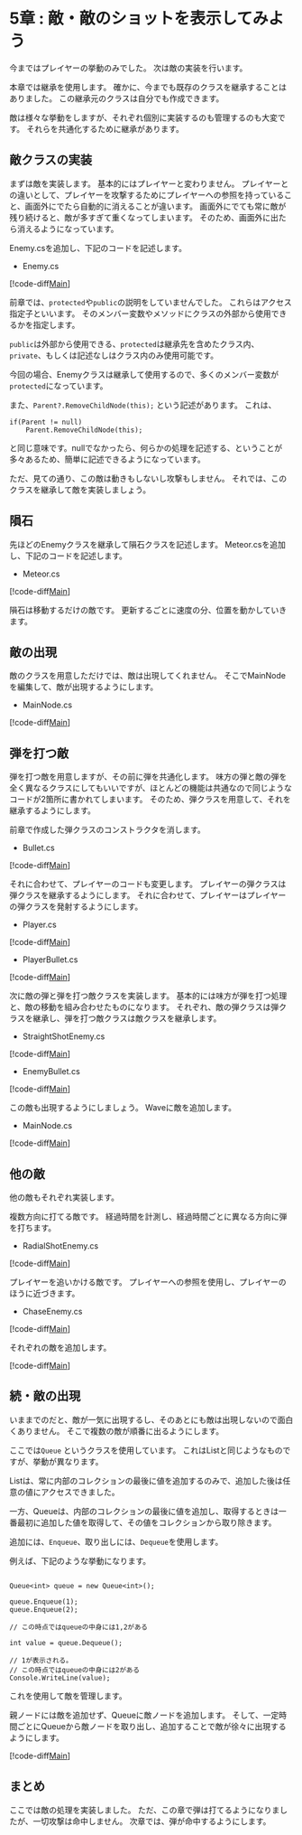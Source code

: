 # 5章 : 敵・敵のショットを表示してみよう

今まではプレイヤーの挙動のみでした。
次は敵の実装を行います。

本章では継承を使用します。
確かに、今までも既存のクラスを継承することはありました。
この継承元のクラスは自分でも作成できます。

敵は様々な挙動をしますが、それぞれ個別に実装するのも管理するのも大変です。
それらを共通化するために継承があります。

## 敵クラスの実装

まずは敵を実装します。
基本的にはプレイヤーと変わりません。
プレイヤーとの違いとして、プレイヤーを攻撃するためにプレイヤーへの参照を持っていること、画面外にでたら自動的に消えることが違います。
画面外にでても常に敵が残り続けると、敵が多すぎて重くなってしまいます。
そのため、画面外に出たら消えるようになっています。

Enemy.csを追加し、下記のコードを記述します。

- Enemy.cs

[!code-diff[Main](Enemy.cs)]

前章では、`protected`や`public`の説明をしていませんでした。
これらはアクセス指定子といいます。
そのメンバー変数やメソッドにクラスの外部から使用できるかを指定します。

`public`は外部から使用できる、`protected`は継承先を含めたクラス内、`private`、もしくは記述なしはクラス内のみ使用可能です。

今回の場合、Enemyクラスは継承して使用するので、多くのメンバー変数が`protected`になっています。

また、``` Parent?.RemoveChildNode(this); ``` という記述があります。
これは、

```
if(Parent != null)
    Parent.RemoveChildNode(this);
```

と同じ意味です。nullでなかったら、何らかの処理を記述する、ということが多々あるため、簡単に記述できるようになっています。

ただ、見ての通り、この敵は動きもしないし攻撃もしません。
それでは、このクラスを継承して敵を実装しましょう。

## 隕石

先ほどのEnemyクラスを継承して隕石クラスを記述します。
Meteor.csを追加し、下記のコードを記述します。

- Meteor.cs

[!code-diff[Main](Meteor.cs)]

隕石は移動するだけの敵です。
更新するごとに速度の分、位置を動かしていきます。
<!--
更新内で ```base.OnUpdate();``` を呼んでいます。
これは、継承元のOnUpdateを呼ぶという意味です。
継承元で、画面外に出たら消すという処理を行っているため、継承元のOnUpdateを呼ぶ必要があります。
-->

## 敵の出現

敵のクラスを用意しただけでは、敵は出現してくれません。
そこでMainNodeを編集して、敵が出現するようにします。

- MainNode.cs

[!code-diff[Main](MainNode_1.cs)]

## 弾を打つ敵

弾を打つ敵を用意しますが、その前に弾を共通化します。
味方の弾と敵の弾を全く異なるクラスにしてもいいですが、ほとんどの機能は共通なので同じようなコードが2箇所に書かれてしまいます。
そのため、弾クラスを用意して、それを継承するようにします。

前章で作成した弾クラスのコンストラクタを消します。

- Bullet.cs

[!code-diff[Main](Bullet.cs)]

それに合わせて、プレイヤーのコードも変更します。
プレイヤーの弾クラスは弾クラスを継承するようにします。
それに合わせて、プレイヤーはプレイヤーの弾クラスを発射するようにします。

- Player.cs

[!code-diff[Main](Player.cs)]

- PlayerBullet.cs

[!code-diff[Main](PlayerBullet.cs)]

次に敵の弾と弾を打つ敵クラスを実装します。
基本的には味方が弾を打つ処理と、敵の移動を組み合わせたものになります。
それぞれ、敵の弾クラスは弾クラスを継承し、弾を打つ敵クラスは敵クラスを継承します。

- StraightShotEnemy.cs

[!code-diff[Main](StraightShotEnemy.cs)]

- EnemyBullet.cs

[!code-diff[Main](EnemyBullet.cs)]

この敵も出現するようにしましょう。
Waveに敵を追加します。

- MainNode.cs

[!code-diff[Main](MainNode_2.cs)]

## 他の敵

他の敵もそれぞれ実装します。

複数方向に打てる敵です。
経過時間を計測し、経過時間ごとに異なる方向に弾を打ちます。

- RadialShotEnemy.cs

[!code-diff[Main](RadialShotEnemy.cs)]

プレイヤーを追いかける敵です。
プレイヤーへの参照を使用し、プレイヤーのほうに近づきます。

- ChaseEnemy.cs

[!code-diff[Main](ChaseEnemy.cs)]

それぞれの敵を追加します。

[!code-diff[Main](MainNode_3.cs)]

## 続・敵の出現

いままでのだと、敵が一気に出現するし、そのあとにも敵は出現しないので面白くありません。
そこで複数の敵が順番に出るようにします。

ここでは``` Queue ``` というクラスを使用しています。
これはListと同じようなものですが、挙動が異なります。

Listは、常に内部のコレクションの最後に値を追加するのみで、追加した後は任意の値にアクセスできました。

一方、Queueは、内部のコレクションの最後に値を追加し、取得するときは一番最初に追加した値を取得して、その値をコレクションから取り除きます。

追加には、``` Enqueue ```、取り出しには、```Dequeue```を使用します。

例えば、下記のような挙動になります。

```

Queue<int> queue = new Queue<int>();

queue.Enqueue(1);
queue.Enqueue(2);

// この時点ではqueueの中身には1,2がある

int value = queue.Dequeue();

// 1が表示される。
// この時点ではqueueの中身には2がある
Console.WriteLine(value); 

```

これを使用して敵を管理します。

親ノードには敵を追加せず、Queueに敵ノードを追加します。
そして、一定時間ごとにQueueから敵ノードを取り出し、追加することで敵が徐々に出現するようにします。

[!code-diff[Main](MainNode_4.cs)]

## まとめ

ここでは敵の処理を実装しました。
ただ、この章で弾は打てるようになりましたが、一切攻撃は命中しません。
次章では、弾が命中するようにします。
